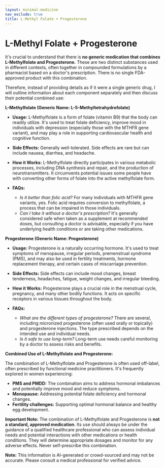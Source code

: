 ```yaml
---
layout: minimal-medicine
nav_exclude: true
title: L-Methyl Folate + Progesterone
---
```


# L-Methyl Folate + Progesterone

It's crucial to understand that there is **no generic medication that combines L-Methylfolate and Progesterone.**  These are two distinct substances used in different contexts, often together in compounded formulations by a pharmacist based on a doctor's prescription.  There is no single FDA-approved product with this combination.

Therefore, instead of providing details as if it were a single generic drug, I will outline information about each component separately and then discuss their potential combined use:


**L-Methylfolate (Generic Name: L-5-Methyltetrahydrofolate)**

* **Usage:**  L-Methylfolate is a form of folate (vitamin B9) that the body can readily utilize. It's used to treat folate deficiency, improve mood in individuals with depression (especially those with the MTHFR gene variant), and may play a role in supporting cardiovascular health and cognitive function.

* **Side Effects:** Generally well-tolerated.  Side effects are rare but can include nausea, diarrhea, and headache.

* **How it Works:** L-Methylfolate directly participates in various metabolic processes, including DNA synthesis and repair, and the production of neurotransmitters.  It circumvents potential issues some people have with converting other forms of folate into the active methylfolate form.

* **FAQs:**
    * *Is it better than folic acid?* For many individuals with MTHFR gene variants, yes. Folic acid requires conversion to methylfolate, a process that can be impaired in those individuals.
    * *Can I take it without a doctor's prescription?*  It's generally considered safe when taken as a supplement at recommended doses, but consulting a doctor is advisable, especially if you have underlying health conditions or are taking other medications.


**Progesterone (Generic Name: Progesterone)**

* **Usage:** Progesterone is a naturally occurring hormone.  It's used to treat symptoms of menopause, irregular periods, premenstrual syndrome (PMS), and may also be used in fertility treatments, hormone replacement therapy, and certain cases of miscarriage prevention.

* **Side Effects:** Side effects can include mood changes, breast tenderness, headaches, fatigue, weight changes, and irregular bleeding.

* **How it Works:**  Progesterone plays a crucial role in the menstrual cycle, pregnancy, and many other bodily functions. It acts on specific receptors in various tissues throughout the body.

* **FAQs:**
    * *What are the different types of progesterone?*  There are several, including micronized progesterone (often used orally or topically) and progesterone injections.  The type prescribed depends on the intended use and individual needs.
    * *Is it safe to use long-term?*  Long-term use needs careful monitoring by a doctor to assess risks and benefits.


**Combined Use of L-Methylfolate and Progesterone:**

The combination of L-Methylfolate and Progesterone is often used off-label, often prescribed by functional medicine practitioners. It's frequently explored in women experiencing:

* **PMS and PMDD:**  The combination aims to address hormonal imbalances and potentially improve mood and reduce symptoms.
* **Menopause:**  Addressing potential folate deficiency and hormonal changes.
* **Fertility challenges:**  Supporting optimal hormonal balance and healthy egg development.

**Important Note:**  The combination of L-Methylfolate and Progesterone is **not a standard, approved medication**. Its use should always be under the guidance of a qualified healthcare professional who can assess individual needs and potential interactions with other medications or health conditions.  They will determine appropriate dosages and monitor for any adverse effects.  Never self-prescribe this combination.


**Note:** This information is AI-generated or crowd-sourced and may not be accurate. Please consult a medical professional for verified advice.